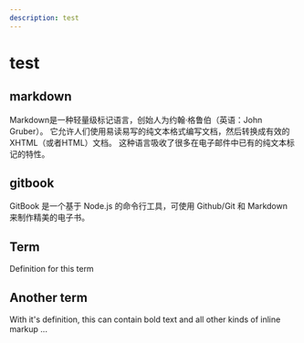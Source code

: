 ```yaml
---
description: test
---
```


# test

## markdown
Markdown是一种轻量级标记语言，创始人为约翰·格鲁伯（英语：John Gruber）。 
它允许人们使用易读易写的纯文本格式编写文档，然后转换成有效的XHTML（或者HTML）文档。
这种语言吸收了很多在电子邮件中已有的纯文本标记的特性。

## gitbook
GitBook 是一个基于 Node.js 的命令行工具，可使用 Github/Git 和 Markdown 来制作精美的电子书。

## Term
Definition for this term

## Another term
With it's definition, this can contain bold text
and all other kinds of inline markup ...
